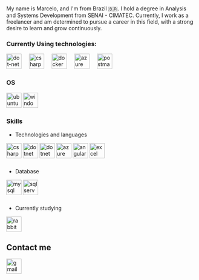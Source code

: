 ###

<p align="left">My name is Marcelo, and I'm from Brazil 🇧🇷. I hold a degree in Analysis and Systems Development from SENAI - CIMATEC. Currently, I work as a freelancer and am determined to pursue a career in this field, with a strong desire to learn and grow continuously.</p>

###

### Currently Using technologies:

<div align="left">
  <img src="https://skillicons.dev/icons?i=dotnet" height="40" alt="dot-net logo"  />
  <img width="12" />
  <img src="https://skillicons.dev/icons?i=cs" height="40" alt="csharp logo"  />
  <img width="12" />
  <img src="https://skillicons.dev/icons?i=docker" height="40" alt="docker logo"  />
  <img width="12" />
  <img src="https://skillicons.dev/icons?i=azure" height="40" alt="azure logo"  />
  <img width="12" />
  <img src="https://skillicons.dev/icons?i=postman" height="40" alt="postman logo"  />
</div>

###

### OS

<div align="left">
  <img src="https://img.shields.io/badge/Ubuntu-E95420?style=for-the-badge&logo=ubuntu&logoColor=white" height="40" alt="ubuntu logo"  />
  
  <img src="https://img.shields.io/badge/Windows-0078D6?style=for-the-badge&logo=windows&logoColor=white" height="40" alt="windows logo"  />
</div>

###

### Skills

- Technologies and languages

<div align="left">
  <img src="https://img.shields.io/badge/C%23-239120?style=for-the-badge&logo=c-sharp&logoColor=white" height="40" alt="csharp logo"  />

  <img src="https://img.shields.io/badge/.NET-5C2D91?style=for-the-badge&logo=.net&logoColor=white" height="40" alt="dotnet logo"  />

  <img src="https://img.shields.io/badge/Docker-2CA5E0?style=for-the-badge&logo=docker&logoColor=white" height="40" alt="dotnet logo"  />

  <img src="https://img.shields.io/badge/Azure_DevOps-0078D7?style=for-the-badge&logo=azure-devops&logoColor=white" height="40" alt="azure devops logo"  />
  
  <img src="https://img.shields.io/badge/Angular-DD0031?style=for-the-badge&logo=angular&logoColor=white" height="40" alt="angular logo"  />

  <img src="https://img.shields.io/badge/Microsoft_Excel-217346?style=for-the-badge&logo=microsoft-excel&logoColor=white" height="40" alt="excel logo"  />

</div>

###

- Database

<div align="left">
  
  <img src="https://img.shields.io/badge/MySQL-00000F?style=for-the-badge&logo=mysql&logoColor=white" height="40" alt="mysql logo"  />

  <img src="https://img.shields.io/badge/Microsoft_SQL_Server-CC2927?style=for-the-badge&logo=microsoft-sql-server&logoColor=white" height="40" alt="sql server logo"  />

</div>

###

- Currently studying

 <div align="left">
  
  

  <img src="https://img.shields.io/badge/rabbitmq-%23FF6600.svg?&style=for-the-badge&logo=rabbitmq&logoColor=white" height="40" alt="rabbit mq logo"  />

</div>

###

## Contact me

<div align="left">
  <a href="marcelorosario2001@gmail.com" target="_blank">
    <img src="https://img.shields.io/badge/Gmail-D14836?style=for-the-badge&logo=gmail&logoColor=white"  height="40" alt="gmail logo"  />
  </a>
</div>


